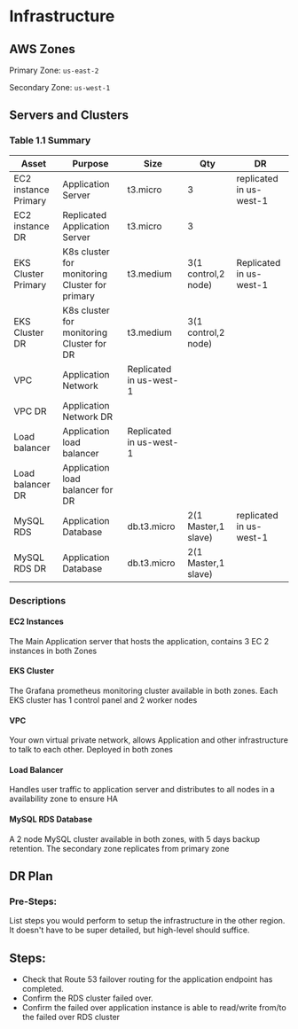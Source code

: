 # Infrastructure

## AWS Zones
Primary Zone: `us-east-2`

Secondary Zone: `us-west-1`

## Servers and Clusters

### Table 1.1 Summary
| Asset                | Purpose                                        | Size                    | Qty                 | DR                      |
|----------------------|------------------------------------------------|-------------------------|---------------------|-------------------------|
| EC2 instance Primary | Application Server                             | t3.micro                | 3                   | replicated in us-west-1 |
| EC2 instance DR      | Replicated Application Server                  | t3.micro                | 3                   |                         |
| EKS Cluster Primary  | K8s cluster for monitoring Cluster for primary | t3.medium               | 3(1 control,2 node) | Replicated in us-west-1 |
| EKS Cluster DR       | K8s cluster for monitoring Cluster for DR      | t3.medium               | 3(1 control,2 node) |                         |
| VPC                  | Application Network                            | Replicated in us-west-1 |                     |                         |
| VPC DR               | Application Network DR                         |                         |                     |                         |
| Load balancer        | Application load balancer                      | Replicated in us-west-1 |                     |                         |
| Load balancer DR     | Application load balancer for DR               |                         |                     |                         |
| MySQL RDS            | Application Database                           | db.t3.micro             | 2(1 Master,1 slave) | replicated in us-west-1 |
| MySQL RDS DR         | Application Database                           | db.t3.micro             | 2(1 Master,1 slave) |                         |

### Descriptions
#### EC2 Instances

The Main Application server that hosts the application, contains 3 EC 2 instances in both Zones

#### EKS Cluster

The Grafana prometheus monitoring cluster available in both zones. Each EKS cluster has 1 control panel and 2 worker nodes 

#### VPC

Your own virtual private network, allows Application and other infrastructure to talk to each other. Deployed in both zones
#### Load Balancer 

Handles user traffic to application server and distributes to all nodes in a availability zone to ensure HA   

#### MySQL RDS Database

A 2 node MySQL cluster available in both zones, with 5 days backup retention. The secondary zone replicates from primary zone


## DR Plan
### Pre-Steps:
List steps you would perform to setup the infrastructure in the other region. It doesn't have to be super detailed, but high-level should suffice.

## Steps:

 - Check that Route 53 failover routing for the application endpoint has completed.
 - Confirm the RDS cluster failed over.
 - Confirm the failed over application instance is able to read/write from/to the failed over RDS cluster